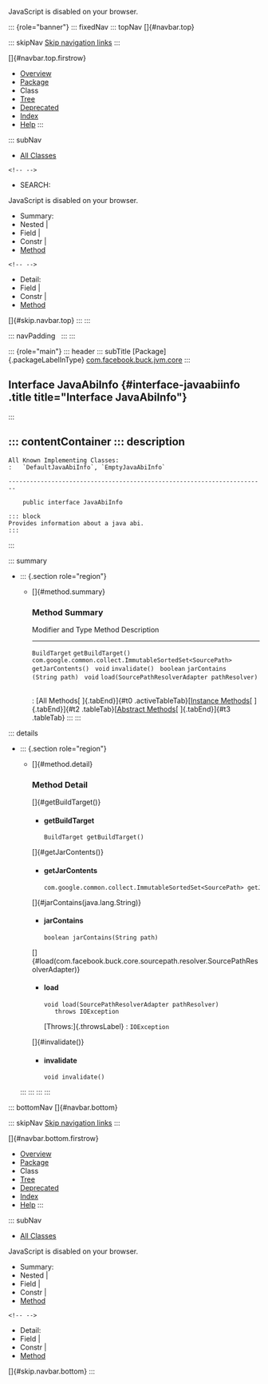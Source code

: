 <div>

JavaScript is disabled on your browser.

</div>

::: {role="banner"}
::: fixedNav
::: topNav
[]{#navbar.top}

::: skipNav
[Skip navigation links](#skip.navbar.top "Skip navigation links")
:::

[]{#navbar.top.firstrow}

-   [Overview](../../../../../index.html)
-   [Package](package-summary.html)
-   Class
-   [Tree](package-tree.html)
-   [Deprecated](../../../../../deprecated-list.html)
-   [Index](../../../../../index-all.html)
-   [Help](../../../../../help-doc.html)
:::

::: subNav
-   [All Classes](../../../../../allclasses.html)

```{=html}
<!-- -->
```
-   SEARCH:

<div>

<div>

JavaScript is disabled on your browser.

</div>

</div>

<div>

-   Summary: 
-   Nested \| 
-   Field \| 
-   Constr \| 
-   [Method](#method.summary)

```{=html}
<!-- -->
```
-   Detail: 
-   Field \| 
-   Constr \| 
-   [Method](#method.detail)

</div>

[]{#skip.navbar.top}
:::
:::

::: navPadding
 
:::
:::

::: {role="main"}
::: header
::: subTitle
[Package]{.packageLabelInType} [com.facebook.buck.jvm.core](package-summary.html)
:::

## Interface JavaAbiInfo {#interface-javaabiinfo .title title="Interface JavaAbiInfo"}
:::

::: contentContainer
::: description
-   

    All Known Implementing Classes:
    :   `DefaultJavaAbiInfo`, `EmptyJavaAbiInfo`

    ------------------------------------------------------------------------

        public interface JavaAbiInfo

    ::: block
    Provides information about a java abi.
    :::
:::

::: summary
-   ::: {.section role="region"}
    -   []{#method.summary}

        ### Method Summary

          Modifier and Type                                            Method                                           Description
          ------------------------------------------------------------ ------------------------------------------------ -------------
          `BuildTarget`                                                `getBuildTarget()`                                
          `com.google.common.collect.ImmutableSortedSet<SourcePath>`   `getJarContents()`                                
          `void`                                                       `invalidate()`                                    
          `boolean`                                                    `jarContains​(String path)`                        
          `void`                                                       `load​(SourcePathResolverAdapter pathResolver)`    

          : [All Methods[ ]{.tabEnd}]{#t0 .activeTableTab}[[Instance
          Methods](javascript:show(2);)[ ]{.tabEnd}]{#t2
          .tableTab}[[Abstract
          Methods](javascript:show(4);)[ ]{.tabEnd}]{#t3 .tableTab}
    :::
:::

::: details
-   ::: {.section role="region"}
    -   []{#method.detail}

        ### Method Detail

        []{#getBuildTarget()}

        -   #### getBuildTarget

            ``` methodSignature
            BuildTarget getBuildTarget()
            ```

        []{#getJarContents()}

        -   #### getJarContents

            ``` methodSignature
            com.google.common.collect.ImmutableSortedSet<SourcePath> getJarContents()
            ```

        []{#jarContains(java.lang.String)}

        -   #### jarContains

            ``` methodSignature
            boolean jarContains​(String path)
            ```

        []{#load(com.facebook.buck.core.sourcepath.resolver.SourcePathResolverAdapter)}

        -   #### load

            ``` methodSignature
            void load​(SourcePathResolverAdapter pathResolver)
               throws IOException
            ```

            [Throws:]{.throwsLabel}
            :   `IOException`

        []{#invalidate()}

        -   #### invalidate

            ``` methodSignature
            void invalidate()
            ```
    :::
:::
:::
:::

::: bottomNav
[]{#navbar.bottom}

::: skipNav
[Skip navigation links](#skip.navbar.bottom "Skip navigation links")
:::

[]{#navbar.bottom.firstrow}

-   [Overview](../../../../../index.html)
-   [Package](package-summary.html)
-   Class
-   [Tree](package-tree.html)
-   [Deprecated](../../../../../deprecated-list.html)
-   [Index](../../../../../index-all.html)
-   [Help](../../../../../help-doc.html)
:::

::: subNav
-   [All Classes](../../../../../allclasses.html)

<div>

<div>

JavaScript is disabled on your browser.

</div>

</div>

<div>

-   Summary: 
-   Nested \| 
-   Field \| 
-   Constr \| 
-   [Method](#method.summary)

```{=html}
<!-- -->
```
-   Detail: 
-   Field \| 
-   Constr \| 
-   [Method](#method.detail)

</div>

[]{#skip.navbar.bottom}
:::
